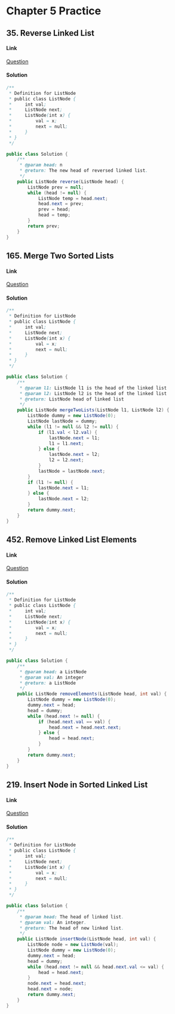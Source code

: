 # Chapter 5 Practice

<a name="vTNj5"></a>
## 35. Reverse Linked List
<a name="LhzCu"></a>
#### Link
[Question](https://www.lintcode.com/problem/reverse-linked-list/description)
<a name="phDnm"></a>
#### Solution
```java
/**
 * Definition for ListNode
 * public class ListNode {
 *     int val;
 *     ListNode next;
 *     ListNode(int x) {
 *         val = x;
 *         next = null;
 *     }
 * }
 */

public class Solution {
    /**
     * @param head: n
     * @return: The new head of reversed linked list.
     */
    public ListNode reverse(ListNode head) {
        ListNode prev = null;
        while (head != null) {
            ListNode temp = head.next;
            head.next = prev;
            prev = head;
            head = temp;
        }
        return prev;
    }
}
```
<a name="YXAD6"></a>
## 165. Merge Two Sorted Lists
<a name="vQeVG"></a>
#### Link
[Question](https://www.lintcode.com/problem/merge-two-sorted-lists/description)
<a name="4bxP4"></a>
#### Solution
```java
/**
 * Definition for ListNode
 * public class ListNode {
 *     int val;
 *     ListNode next;
 *     ListNode(int x) {
 *         val = x;
 *         next = null;
 *     }
 * }
 */

public class Solution {
    /**
     * @param l1: ListNode l1 is the head of the linked list
     * @param l2: ListNode l2 is the head of the linked list
     * @return: ListNode head of linked list
     */
    public ListNode mergeTwoLists(ListNode l1, ListNode l2) {
        ListNode dummy = new ListNode(0);
        ListNode lastNode = dummy;
        while (l1 != null && l2 != null) {
            if (l1.val < l2.val) {
                lastNode.next = l1;
                l1 = l1.next;
            } else {
                lastNode.next = l2;
                l2 = l2.next;
            }
            lastNode = lastNode.next;
        }
        if (l1 != null) {
            lastNode.next = l1;
        } else {
            lastNode.next = l2;
        }
        return dummy.next;
    }
}
```
<a name="cvWSW"></a>
## 452. Remove Linked List Elements
<a name="9Dysy"></a>
#### Link
[Question](https://www.lintcode.com/problem/remove-linked-list-elements/description)
<a name="rYTks"></a>
#### Solution
```java
/**
 * Definition for ListNode
 * public class ListNode {
 *     int val;
 *     ListNode next;
 *     ListNode(int x) {
 *         val = x;
 *         next = null;
 *     }
 * }
 */

public class Solution {
    /**
     * @param head: a ListNode
     * @param val: An integer
     * @return: a ListNode
     */
    public ListNode removeElements(ListNode head, int val) {
        ListNode dummy = new ListNode(0);
        dummy.next = head;
        head = dummy;
        while (head.next != null) {
            if (head.next.val == val) {
                head.next = head.next.next;
            } else {
                head = head.next;
            }
        }
        return dummy.next;
    }
}
```
<a name="tN0pZ"></a>
## 219. Insert Node in Sorted Linked List
<a name="Qoq5n"></a>
#### Link
[Question](https://www.lintcode.com/problem/insert-node-in-sorted-linked-list/description)
<a name="Jafel"></a>
#### Solution
```java
/**
 * Definition for ListNode
 * public class ListNode {
 *     int val;
 *     ListNode next;
 *     ListNode(int x) {
 *         val = x;
 *         next = null;
 *     }
 * }
 */

public class Solution {
    /**
     * @param head: The head of linked list.
     * @param val: An integer.
     * @return: The head of new linked list.
     */
    public ListNode insertNode(ListNode head, int val) {
        ListNode node = new ListNode(val);
        ListNode dummy = new ListNode(0);
        dummy.next = head;
        head = dummy;
        while (head.next != null && head.next.val <= val) {
            head = head.next;
        }
        node.next = head.next;
        head.next = node;
        return dummy.next;
    }
}
```


